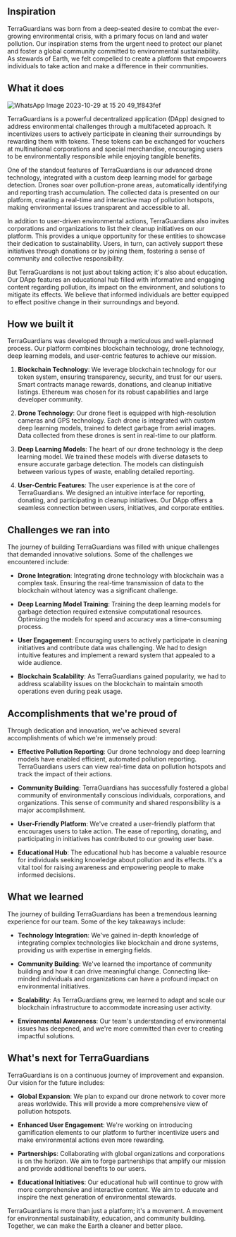 ## Inspiration

TerraGuardians was born from a deep-seated desire to combat the ever-growing environmental crisis, with a primary focus on land and water pollution. Our inspiration stems from the urgent need to protect our planet and foster a global community committed to environmental sustainability. As stewards of Earth, we felt compelled to create a platform that empowers individuals to take action and make a difference in their communities.

## What it does
![WhatsApp Image 2023-10-29 at 15 20 49_1f843fef](https://github.com/rythmern02/TerraGuardians/assets/117756525/fbb1a7e0-55f7-41c3-9463-7335183af430)

TerraGuardians is a powerful decentralized application (DApp) designed to address environmental challenges through a multifaceted approach. It incentivizes users to actively participate in cleaning their surroundings by rewarding them with tokens. These tokens can be exchanged for vouchers at multinational corporations and special merchandise, encouraging users to be environmentally responsible while enjoying tangible benefits.

One of the standout features of TerraGuardians is our advanced drone technology, integrated with a custom deep learning model for garbage detection. Drones soar over pollution-prone areas, automatically identifying and reporting trash accumulation. The collected data is presented on our platform, creating a real-time and interactive map of pollution hotspots, making environmental issues transparent and accessible to all.

In addition to user-driven environmental actions, TerraGuardians also invites corporations and organizations to list their cleanup initiatives on our platform. This provides a unique opportunity for these entities to showcase their dedication to sustainability. Users, in turn, can actively support these initiatives through donations or by joining them, fostering a sense of community and collective responsibility.

But TerraGuardians is not just about taking action; it's also about education. Our DApp features an educational hub filled with informative and engaging content regarding pollution, its impact on the environment, and solutions to mitigate its effects. We believe that informed individuals are better equipped to effect positive change in their surroundings and beyond.

## How we built it

TerraGuardians was developed through a meticulous and well-planned process. Our platform combines blockchain technology, drone technology, deep learning models, and user-centric features to achieve our mission. 

1. **Blockchain Technology**: We leverage blockchain technology for our token system, ensuring transparency, security, and trust for our users. Smart contracts manage rewards, donations, and cleanup initiative listings. Ethereum was chosen for its robust capabilities and large developer community.

2. **Drone Technology**: Our drone fleet is equipped with high-resolution cameras and GPS technology. Each drone is integrated with custom deep learning models, trained to detect garbage from aerial images. Data collected from these drones is sent in real-time to our platform.

3. **Deep Learning Models**: The heart of our drone technology is the deep learning model. We trained these models with diverse datasets to ensure accurate garbage detection. The models can distinguish between various types of waste, enabling detailed reporting.

4. **User-Centric Features**: The user experience is at the core of TerraGuardians. We designed an intuitive interface for reporting, donating, and participating in cleanup initiatives. Our DApp offers a seamless connection between users, initiatives, and corporate entities.

## Challenges we ran into

The journey of building TerraGuardians was filled with unique challenges that demanded innovative solutions. Some of the challenges we encountered include:

- **Drone Integration**: Integrating drone technology with blockchain was a complex task. Ensuring the real-time transmission of data to the blockchain without latency was a significant challenge.

- **Deep Learning Model Training**: Training the deep learning models for garbage detection required extensive computational resources. Optimizing the models for speed and accuracy was a time-consuming process.

- **User Engagement**: Encouraging users to actively participate in cleaning initiatives and contribute data was challenging. We had to design intuitive features and implement a reward system that appealed to a wide audience.

- **Blockchain Scalability**: As TerraGuardians gained popularity, we had to address scalability issues on the blockchain to maintain smooth operations even during peak usage.

## Accomplishments that we're proud of

Through dedication and innovation, we've achieved several accomplishments of which we're immensely proud:

- **Effective Pollution Reporting**: Our drone technology and deep learning models have enabled efficient, automated pollution reporting. TerraGuardians users can view real-time data on pollution hotspots and track the impact of their actions.

- **Community Building**: TerraGuardians has successfully fostered a global community of environmentally conscious individuals, corporations, and organizations. This sense of community and shared responsibility is a major accomplishment.

- **User-Friendly Platform**: We've created a user-friendly platform that encourages users to take action. The ease of reporting, donating, and participating in initiatives has contributed to our growing user base.

- **Educational Hub**: The educational hub has become a valuable resource for individuals seeking knowledge about pollution and its effects. It's a vital tool for raising awareness and empowering people to make informed decisions.

## What we learned

The journey of building TerraGuardians has been a tremendous learning experience for our team. Some of the key takeaways include:

- **Technology Integration**: We've gained in-depth knowledge of integrating complex technologies like blockchain and drone systems, providing us with expertise in emerging fields.

- **Community Building**: We've learned the importance of community building and how it can drive meaningful change. Connecting like-minded individuals and organizations can have a profound impact on environmental initiatives.

- **Scalability**: As TerraGuardians grew, we learned to adapt and scale our blockchain infrastructure to accommodate increasing user activity.

- **Environmental Awareness**: Our team's understanding of environmental issues has deepened, and we're more committed than ever to creating impactful solutions.

## What's next for TerraGuardians

TerraGuardians is on a continuous journey of improvement and expansion. Our vision for the future includes:

- **Global Expansion**: We plan to expand our drone network to cover more areas worldwide. This will provide a more comprehensive view of pollution hotspots.

- **Enhanced User Engagement**: We're working on introducing gamification elements to our platform to further incentivize users and make environmental actions even more rewarding.

- **Partnerships**: Collaborating with global organizations and corporations is on the horizon. We aim to forge partnerships that amplify our mission and provide additional benefits to our users.

- **Educational Initiatives**: Our educational hub will continue to grow with more comprehensive and interactive content. We aim to educate and inspire the next generation of environmental stewards.

TerraGuardians is more than just a platform; it's a movement. A movement for environmental sustainability, education, and community building. Together, we can make the Earth a cleaner and better place.
